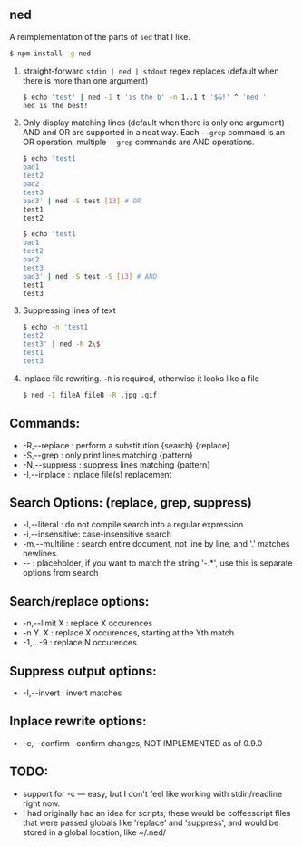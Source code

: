  ned
-----

A reimplementation of the parts of `sed` that I like.

```sh
$ npm install -g ned
```

1. straight-forward `stdin | ned | stdout` regex replaces (default when there is more than one argument)

    ```sh
    $ echo 'test' | ned -1 t 'is the b' -n 1..1 t '$&!' ^ 'ned '
    ned is the best!
    ```


2. Only display matching lines (default when there is only one argument)
   AND and OR are supported in a neat way.  Each `--grep` command is an OR operation, multiple
   `--grep` commands are AND operations.

    ```sh
    $ echo 'test1
    bad1
    test2
    bad2
    test3
    bad3' | ned -S test [13] # OR
    test1
    test2
    ```

    ```sh
    $ echo 'test1
    bad1
    test2
    bad2
    test3
    bad3' | ned -S test -S [13] # AND
    test1
    test3
    ```


3. Suppressing lines of text

    ```sh
    $ echo -n 'test1
    test2
    test3' | ned -N 2\$'
    test1
    test3
    ```


4. Inplace file rewriting. `-R` is required, otherwise it looks like a file

    ```sh
    $ ned -I fileA fileB -R .jpg .gif
    ```


## Commands:

*  -R,--replace  : perform a substitution {search} {replace}
*  -S,--grep     : only print lines matching {pattern}
*  -N,--suppress : suppress lines matching {pattern}
*  -I,--inplace  : inplace file(s) replacement

## Search Options: (replace, grep, suppress)

*  -l,--literal    : do not compile search into a regular expression
*  -i,--insensitive: case-insensitive search
*  -m,--multiline  : search entire document, not line by line, and '.' matches newlines.
*  --              : placeholder, if you want to match the string '-.*', use this is separate options from search

## Search/replace options:

*  -n,--limit X    : replace X occurences
*  -n Y..X         : replace X occurences, starting at the Yth match
*  -1,...-9        : replace N occurences

## Suppress output options:

*  -!,--invert     : invert matches

## Inplace rewrite options:

*  -c,--confirm    : confirm changes, NOT IMPLEMENTED as of 0.9.0

## TODO:

* support for -c — easy, but I don't feel like working with stdin/readline right now.
* I had originally had an idea for scripts; these would be coffeescript files that were passed globals like 'replace' and 'suppress', and would be stored in a global location, like ~/.ned/